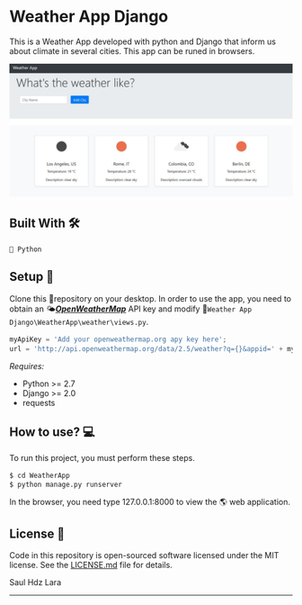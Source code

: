# Weather App Django
 
This is a Weather App developed with python and Django that inform us about climate in several cities.
This app can be runed in browsers.

<p align="center"><img src="https://github.com/Saul-Lara/Weather-App-Django/blob/master/image.JPG"/></p>

## Built With 🛠️
```
📄 Python
```

## Setup 🔧
Clone this 📁repository on your desktop.
In order to use the app, you need to obtain an 🌤[***OpenWeatherMap***](https://openweathermap.org/) API key and modify 📝`Weather App Django\WeatherApp\weather\views.py`.
```python
myApiKey = 'Add your openweathermap.org apy key here';
url = 'http://api.openweathermap.org/data/2.5/weather?q={}&appid=' + myApiKey
```
*Requires:* 
 - Python >= 2.7
 - Django >= 2.0
 - requests

## How to use? 💻
To run this project, you must perform these steps.

```
$ cd WeatherApp
$ python manage.py runserver
```

In the browser, you need type 127.0.0.1:8000 to view the 🌎 web application.



## License :page_facing_up: 
Code in this repository is open-sourced software licensed under the MIT license.
See the [LICENSE.md](https://github.com/Saul-Lara/Weather-App-Django/blob/master/LICENSE) file for details.

Saul Hdz Lara

---